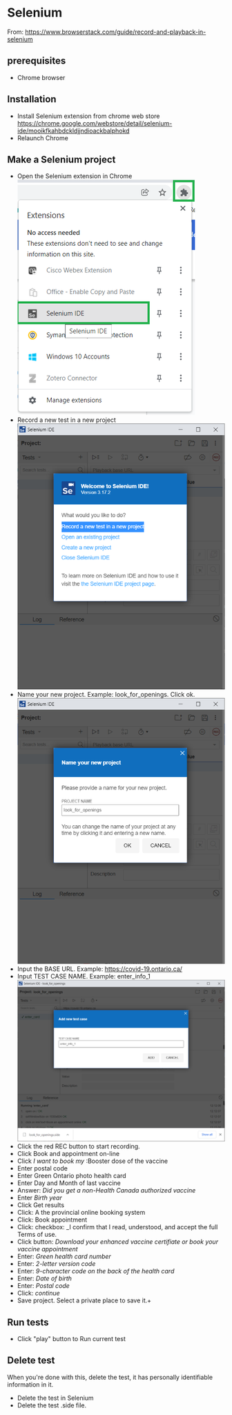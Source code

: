 # Selenium

From: https://www.browserstack.com/guide/record-and-playback-in-selenium

## prerequisites
+ Chrome browser

## Installation
+ Install Selenium extension from chrome web store
https://chrome.google.com/webstore/detail/selenium-ide/mooikfkahbdckldjjndioackbalphokd
+ Relaunch Chrome

## Make a Selenium project
+ Open the Selenium extension in Chrome
![](sel_1.png)
+ Record a new test in a new project
![](sel_2.png)
+ Name your new project. Example: look_for_openings. Click ok.
![](sel_3.png)
+ Input the BASE URL. Example: https://covid-19.ontario.ca/
+ Input TEST CASE NAME. Example: enter_info_1
![](sel_4.png)
+ Click the red REC button to start recording.
+ Click Book and appointment on-line
+ Click _I want to book my_ :Booster dose of the vaccine
+ Enter postal code
+ Enter Green Ontario photo health card
+ Enter Day and Month of last vaccine
+ Answer: _Did you get a non-Health Canada authorized vaccine_
+ Enter _Birth year_
+ Click Get results
+ Click: A the provincial online booking system
+ Click: Book appointment
+ Click: checkbox: _I confirm that I read, understood, and accept the full Terms of use.
+ Click button: _Download your enhanced vaccine certifiate or book your vaccine appointment_
+ Enter: _Green health card number_
+ Enter: _2-letter version code_
+ Enter: _9-character code on the back of the health card_
+ Enter: _Date of birth_
+ Enter: _Postal code_
+ Click: _continue_
+ Save project. Select a private place to save it.+ 

## Run tests
+ Click "play" button to Run current test

## Delete test
When you're done with this, delete the test, it has personally identifiable information in it.
+ Delete the test in Selenium
+ Delete the test .side file. 